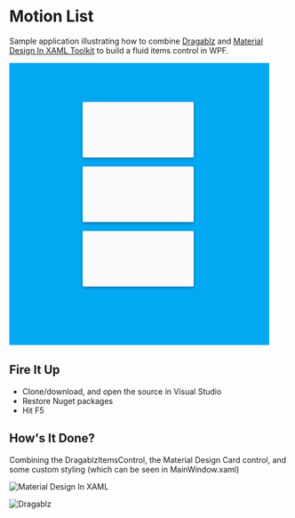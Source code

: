 # Motion List

Sample application illustrating how to combine [Dragablz](https://github.com/ButchersBoy/Dragablz) and [Material Design In XAML Toolkit](https://github.com/ButchersBoy/MaterialDesignInXamlToolkit) to build a fluid items control in WPF.

![Alt text](docs/motion-list.gif "Motion List")

## Fire It Up

* Clone/download, and open the source in Visual Studio
* Restore Nuget packages
* Hit F5

## How's It Done?

Combining the DragablzItemsControl, the Material Design Card control, and some custom styling (which can be seen in MainWindow.xaml)

![Material Design In XAML](https://raw.githubusercontent.com/ButchersBoy/MaterialDesignInXamlToolkit/master/web/images/MD4XAML128.png "Material Design In XAML")

![Dragablz](https://dragablz.files.wordpress.com/2015/01/dragablztext22.png "Dragablz")
